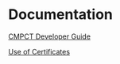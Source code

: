 # Documentation

[CMPCT Developer Guide](https://github.com/hansekontor/cmpct-dev-guide/blob/main/guide.md)

[Use of Certificates](https://github.com/hansekontor/cmpct-dev-guide/blob/main/certificates.md)